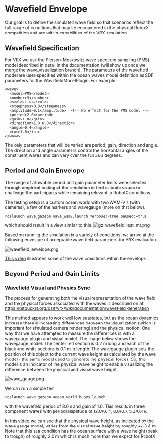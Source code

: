# Wavefield Envelope #

Our goal is to define the simulated wave field so that scenarios reflect the full range of conditions that may be encountered in the physical RobotX competition and are within capabilities of the VRX simulation.

## Wavefield Specification ##

For VRX we use the Pierson-Moskowitz wave spectrum sampling (PMS) model described in detail in the documentation (will show up once we merge the wave_visualization branch).  The parameters of the wavefield model are user-specified within the ocean_waves model definition as SDF parameters for the WavefieldModelPlugin.  For example:

```
<wave>
  <model>PMS</model>
  <number>3</number>
  <scale>1.5</scale>
  <steepness>0.0</steepness>
  <amplitude>0.1</amplitude>  <!-- No effect for the PMS model -->
  <period>2.0</period>
  <gain>1.0</gain>
  <direction>1.0 0.0</direction>
  <angle>0.4</angle>				
  <tau>1.0</tau>
</wave>
```

The only parameters that will be varied are period, gain, direction and angle.  The direction and angle parameters control the horizontal angles of the constituent waves and can vary over the full 360 degrees. 

## Period and Gain Envelope ##

The range of allowable period and gain parameter limits were selected through empirical testing of the simulation to find suitable values to challenge the participants while remaining relevant to RobotX conditions.

The testing setup is a custom ocean world with two WAM-V's (with cameras), a few of the markers and wavegauge (more on that below).
```
roslaunch wave_gazebo wave_wamv.launch verbose:=true paused:=true
```
which should result in a view similar to this.
![gz_wavefield_test_mr.png](https://bitbucket.org/repo/BgXLzgM/images/695865771-gz_wavefield_test_mr.png)

Based on running the simulation in a variety of conditions, we arrive at the following envelope of acceptable wave field parameters for VRX evaluation.

![wavefield_envelope.png](https://bitbucket.org/repo/BgXLzgM/images/2265349497-wavefield_envelope.png)  

[This video](https://vimeo.com/user5784414/review/341005740/d3f7eb30ed) illustrates some of the wave conditions within the envelope.

## Beyond Period and Gain Limits ##

### Wavefield Visual and Physics Sync ###

The process for generating both the visual representation of the wave field and the physical forces associated with the waves is described on at https://bitbucket.org/osrf/vrx/wiki/documentation/wavefield_generation

This method appears to work well low seastates, but as the ocean dynamics increase there is increasing differences between the visualization (which is important for simulated camera rendering) and the physical motion.  One way that we have attempted to measure the differences is with a wavegauge plugin and visual model.  The image below shows the wavegauge model.  The center red section is 0.2 m long and each of the black and white sections is 0.1 m in length.  The wavegauge plugin sets the position of this object to the current wave height as calculated by the wave model - the same model used to generate the physical forces.  So, this model is an indicator of the physical wave height to enable visualizing the difference between the physical and visual wave height.

![wave_gauge.png](https://bitbucket.org/repo/BgXLzgM/images/1580853313-wave_gauge.png)

We can run a simple test 
```
roslaunch wave_gazebo ocean_world_buoys.launch  
```
with the wavefield period of 8.0 s and gain of 1.0.  This results in three component waves with period/amplitude of 12.0/0.14, 8.0/0.7, 5.3/0.46.  

In [this video](https://vimeo.com/user5784414/review/341005805/e3d13287be) we can see that the physical wave height, as indicated by the wave gauge model, varies from the visual wave height by roughly +/-0.4 m.  Note that this sea condition has the ocean surface with a wave height (peak to trough) of roughly 2.0 m which is much more than we expect for RobotX.